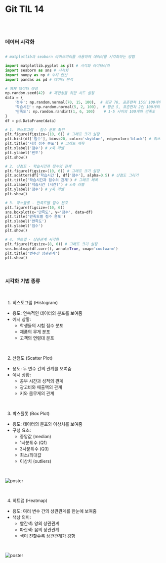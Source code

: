 # Git TIL 14

<br><br>

### 데이터 시각화


```python

# matplotlib과 seaborn 라이브러리를 사용하여 데이터를 시각화하는 방법

import matplotlib.pyplot as plt # 시각화 라이브러리
import seaborn as sns # 시각화
import numpy as np # 수치 연산
import pandas as pd # 데이터 분석

# 예제 데이터 생성
np.random.seed(42)  # 재현성을 위한 시드 설정
data = {
    '점수': np.random.normal(70, 15, 100),  # 평균 70, 표준편차 15인 100개의 점수
    '학습시간': np.random.normal(5, 2, 100),  # 평균 5, 표준편차 2인 100개의 학습시간
    '만족도': np.random.randint(1, 6, 100)    # 1-5 사이의 100개의 만족도
}
df = pd.DataFrame(data)

# 1. 히스토그램 - 점수 분포 확인
plt.figure(figsize=(10, 6)) # 그래프 크기 설정
plt.hist(df['점수'], bins=20, color='skyblue', edgecolor='black') # 히스토그램 그리기
plt.title('시험 점수 분포') # 그래프 제목
plt.xlabel('점수') # x축 라벨
plt.ylabel('빈도')
plt.show()

# 2. 산점도 - 학습시간과 점수의 관계
plt.figure(figsize=(10, 6)) # 그래프 크기 설정
plt.scatter(df['학습시간'], df['점수'], alpha=0.5) # 산점도 그리기
plt.title('학습시간과 점수의 관계') # 그래프 제목
plt.xlabel('학습시간 (시간)') # x축 라벨
plt.ylabel('점수') # y축 라벨
plt.show()

# 3. 박스플롯 - 만족도별 점수 분포
plt.figure(figsize=(10, 6))
sns.boxplot(x='만족도', y='점수', data=df)
plt.title('만족도별 점수 분포')
plt.xlabel('만족도')
plt.ylabel('점수')
plt.show()

# 4. 히트맵 - 상관관계 시각화
plt.figure(figsize=(8, 6)) # 그래프 크기 설정
sns.heatmap(df.corr(), annot=True, cmap='coolwarm')
plt.title('변수간 상관관계')
plt.show()
```

<br>

### 시각화 기법 종류

<br>

1. 히스토그램 (Histogram)
- 용도: 연속적인 데이터의 분포를 보여줌
- 예시 상황:
    - 학생들의 시험 점수 분포
    - 제품의 무게 분포
    - 고객의 연령대 분포

<br>

2. 산점도 (Scatter Plot)
- 용도: 두 변수 간의 관계를 보여줌
- 예시 상황:
    - 공부 시간과 성적의 관계
    - 광고비와 매출액의 관계
    - 키와 몸무게의 관계

<br>

3. 박스플롯 (Box Plot)
- 용도: 데이터의 분포와 이상치를 보여줌
- 구성 요소:
    - 중앙값 (median)
    - 1사분위수 (Q1)
    - 3사분위수 (Q3)
    - 최소/최대값
    - 이상치 (outliers)

<br>

![poster](./Git_image/250102산점도와박스플롯.png)   

<br>

4. 히트맵 (Heatmap)
- 용도: 여러 변수 간의 상관관계를 한눈에 보여줌
- 색상 의미:
    - 빨간색: 양의 상관관계
    - 파란색: 음의 상관관계
    - 색이 진할수록 상관관계가 강함

<br>

![poster](./Git_image/250102히트맵.png)   